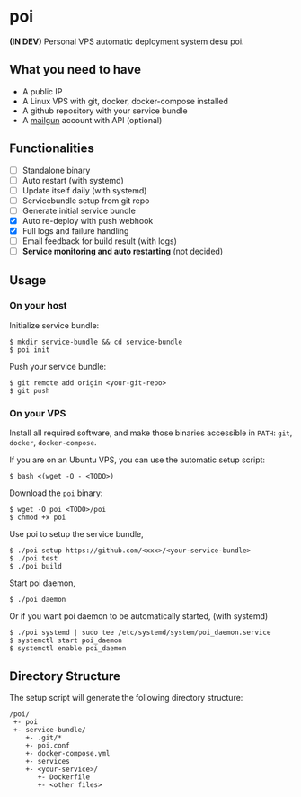 # poi

**(IN DEV)** Personal VPS automatic deployment system desu poi.

## What you need to have

* A public IP
* A Linux VPS with git, docker, docker-compose installed
* A github repository with your service bundle
* A [mailgun](http://www.mailgun.com) account with API (optional)

## Functionalities

* [ ] Standalone binary
* [ ] Auto restart (with systemd)
* [ ] Update itself daily (with systemd)
* [ ] Servicebundle setup from git repo
* [ ] Generate initial service bundle
* [x] Auto re-deploy with push webhook
* [x] Full logs and failure handling
* [ ] Email feedback for build result (with logs)
* [ ] __Service monitoring and auto restarting__ (not decided)

## Usage

### On your host

Initialize service bundle:

```
$ mkdir service-bundle && cd service-bundle
$ poi init
```

Push your service bundle:

```
$ git remote add origin <your-git-repo>
$ git push
```

### On your VPS

Install all required software, and make those binaries accessible in
`PATH`: `git`, `docker`, `docker-compose`.

If you are on an Ubuntu VPS, you can use the automatic setup script:

```
$ bash <(wget -O - <TODO>)
```

Download the `poi` binary:

```
$ wget -O poi <TODO>/poi
$ chmod +x poi
```

Use poi to setup the service bundle,

```
$ ./poi setup https://github.com/<xxx>/<your-service-bundle>
$ ./poi test
$ ./poi build
```

Start poi daemon,

```
$ ./poi daemon
```

Or if you want poi daemon to be automatically started, (with systemd)

```
$ ./poi systemd | sudo tee /etc/systemd/system/poi_daemon.service
$ systemctl start poi_daemon
$ systemctl enable poi_daemon
```

## Directory Structure

The setup script will generate the following directory structure:

```
/poi/
 +- poi
 +- service-bundle/
    +- .git/*
    +- poi.conf
    +- docker-compose.yml
    +- services
    +- <your-service>/
       +- Dockerfile
       +- <other files>
```

